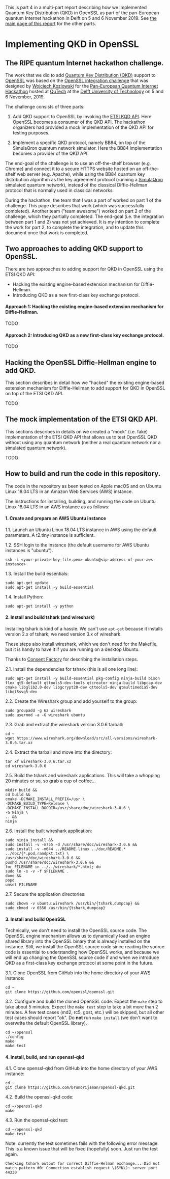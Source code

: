 This is part 4 in a multi-part report describing how we implemented Quantum Key Distribution (QKD) in OpenSSL as part of the pan-European quantum Internet hackathon in Delft on 5 and 6 November 2019. See [the main page of this report](../README.md) for the other parts.

# Implementing QKD in OpenSSL

## The RIPE quantum Internet hackathon challenge.

The work that we did to add [Quantum Key Distribution (QKD)](https://en.wikipedia.org/wiki/Quantum_key_distribution) support to [OpenSSL](https://www.openssl.org/) was based on the [OpenSSL integration challenge](https://github.com/PEQI19/PEQI-OpenSSL) that was designed by [Wojciech Kozlowski](https://www.linkedin.com/in/wojciech-kozlowski/) for the [Pan-European Quantum Internet Hackathon](https://labs.ripe.net/Members/ulka_athale_1/take-part-in-pan-european-quantum-internet-hackathon) hosted at [QuTech](https://qutech.nl/) at the [Delft University of Technology](https://www.tudelft.nl/) on 5 and 6 November, 2019.

The challenge consists of three parts:

 1. Add QKD support to OpenSSL by invoking the [ETSI KQD API](https://www.etsi.org/deliver/etsi_gs/QKD/001_099/004/01.01.01_60/gs_QKD004v010101p.pdf). Here OpenSSL becomes a consumer of the QKD API. The hackathon organizers had provided a mock implementation of the QKD API for testing purposes.

 2. Implement a specific QKD protocol, namely BB84, on top of the SimulaQron quantum network simulator. Here the BB84 implementation becomes a provider of the QKD API.

The end-goal of the challenge is to use an off-the-shelf browser (e.g. Chrome) and connect it to a secure HTTPS website hosted on an off-the-shelf web server (e.g. Apache), while using the BB84 quantum key distribution algorithm as the key agreement protocol (running a [SimulaQron](http://www.simulaqron.org/) simulated quantum network), instead of the classical Diffie-Hellman protocol that is normally used in classical networks.

During the hackathon, the team that I was a part of worked on part 1 of the challenge. This page describes that work (which was successfully completed). Another team ("team awesome") worked on part 2 of the challenge, which they partially completed. The end-goal (i.e. the integration between part 1 and 2) was not yet achieved. It is my intention to complete the work for part 2, to complete the integration, and to update this document once that work is completed.

## Two approaches to adding QKD support to OpenSSL.

There are two approaches to adding support for QKD in OpenSSL using the ETSI QKD API:
 * Hacking the existing engine-based extension mechanism for Diffie-Hellman.
 * Introducing QKD as a new first-class key exchange protocol.

#### Approach 1: Hacking the existing engine-based extension mechanism for Diffie-Hellman.

TODO

#### Approach 2: Introducing QKD as a new first-class key exchange protocol.

TODO

## Hacking the OpenSSL Diffie-Hellman engine to add QKD.

This section describes in detail how we "hacked" the existing engine-based extension mechanism for Diffie-Hellman to add support for QKD in OpenSSL on top of the ETSI QKD API.

TODO

## The mock implementation of the ETSI QKD API.

This sections describes in details on we created a "mock" (i.e. fake) implementation of the ETSI QKD API that allows us to test OpenSSL QKD without using any quantum network (neither a real quantum network nor a simulated quantum network).

TODO

## How to build and run the code in this repository.

The code in the repository as been tested on Apple macOS and on Ubuntu Linux 18.04 LTS in an Amazon Web Services (AWS) instance.

The instructions for installing, building, and running the code on Ubuntu Linux 18.04 LTS in an AWS instance as as follows:

#### 1. Create and prepare an AWS Ubuntu instance

1.1. Launch an Ubuntu Linux 18.04 LTS instance in AWS using the default parameters. A t2.tiny instance is sufficient. 

1.2. SSH login to the instance (the default username for AWS Ubuntu instances is "ubuntu").
~~~
ssh -i <your-private-key-file.pem> ubuntu@<ip-address-of-your-aws-instance>
~~~

1.3. Install the build essentials:
~~~~
sudo apt-get update
sudo apt-get install -y build-essential
~~~~

1.4. Install Python:
~~~
sudo apt-get install -y python
~~~

#### 2. Install and build tshark (and wireshark)

Installing tshark is kind of a hassle. We can't use `apt-get` because it installs version 2.x of tshark; we need version 3.x of wireshark.

These steps also install wireshark, which we don't need for the Makefile, but it is handy to have it if you are running on a desktop Ubuntu.

Thanks to [Consent Factory](https://www.consentfactory.com/install-wireshark-3-0-1-ubuntu-18-04/) for describing the installation steps.

2.1. Install the dependencies for tshark (this is all one long line):
~~~
sudo apt-get install -y build-essential pkg-config ninja-build bison flex qt5-default qttools5-dev-tools qtcreator ninja-build libpcap-dev cmake libglib2.0-dev libgcrypt20-dev qttools5-dev qtmultimedia5-dev libqt5svg5-dev
~~~

2.2. Create the Wireshark group and add yourself to the group:
~~~
sudo groupadd -g 62 wireshark
sudo usermod -a -G wireshark ubuntu
~~~

2.3. Grab and extract the wireshark version 3.0.6 tarball:
~~~
cd ~
wget https://www.wireshark.org/download/src/all-versions/wireshark-3.0.6.tar.xz
~~~

2.4. Extract the tarball and move into the directory:
~~~
tar xf wireshark-3.0.6.tar.xz
cd wireshark-3.0.6
~~~

2.5. Build the tshark and wireshark applications. This will take a whopping 20 minutes or so, so grab a cup of coffee...
~~~
mkdir build &&
cd build &&
cmake -DCMAKE_INSTALL_PREFIX=/usr \
-DCMAKE_BUILD_TYPE=Release \
-DCMAKE_INSTALL_DOCDIR=/usr/share/doc/wireshark-3.0.6 \
-G Ninja \
.. &&
ninja
~~~

2.6. Install the built wireshark application:
~~~
sudo ninja install &&
sudo install -v -m755 -d /usr/share/doc/wireshark-3.0.6 &&
sudo install -v -m644 ../README.linux ../doc/README.* ../doc/{*.pod,randpkt.txt} \
/usr/share/doc/wireshark-3.0.6 &&
pushd /usr/share/doc/wireshark-3.0.6 &&
for FILENAME in ../../wireshark/*.html; do
sudo ln -s -v -f $FILENAME .
done &&
popd
unset FILENAME
~~~

2.7. Secure the application directories:
~~~
sudo chown -v ubuntu:wireshark /usr/bin/{tshark,dumpcap} &&
sudo chmod -v 6550 /usr/bin/{tshark,dumpcap}
~~~

#### 3. Install and build OpenSSL

Technically, we don't need to install the OpenSSL source code. The OpenSSL engine mechanism allows us to dynamically load an engine shared library into the OpenSSL binary that is already installed on the instance. Still, we install the OpenSSL source code since reading the source code is essential to understanding how OpenSSL works, and because we will end up changing the OpenSSL source code if and when we introduce QKD as a first-class key exchange protocol at some point in the future.

3.1. Clone OpenSSL from GitHub into the home directory of your AWS instance:
~~~
cd ~
git clone https://github.com/openssl/openssl.git
~~~

3.2. Configure and build the cloned OpenSSL code. Expect the `make` step to take about 5 minutes. Expect the `make test` step to take a bit more than 2 minutes. A few test cases (md2, rc5, gost, etc.) will be skipped, but all other test cases should report "ok". Do **not** run `make install` (we don't want to overwrite the default OpenSSL library).
~~~
cd ~/openssl
./config
make
make test
~~~

#### 4. Install, build, and run openssl-qkd

4.1. Clone openssl-qkd from GitHub into the home directory of your AWS instance:
~~~
cd ~
git clone https://github.com/brunorijsman/openssl-qkd.git
~~~

4.2. Build the openssl-qkd code:
~~~
cd ~/openssl-qkd
make
~~~

4.3. Run the openssl-qkd test:
~~~
cd ~/openssl-qkd
make test
~~~

Note: currently the test sometimes fails with the following error message. This is a known issue that will be fixed (hopefully) soon. Just run the test again.
~~~~
Checking tshark output for correct Diffie-Helman exchange... Did not match pattern #0: Connection establish request \(SYN\): server port 44330
~~~~